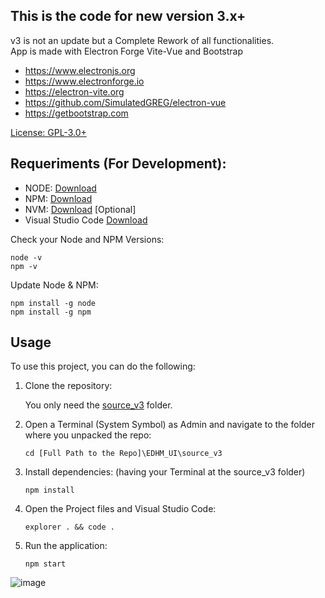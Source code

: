 ## This is the code for new version 3.x+

v3 is not an update but a Complete Rework of all functionalities.<br>
App is made with Electron Forge Vite-Vue and Bootstrap

* https://www.electronjs.org
* https://www.electronforge.io
* https://electron-vite.org
* https://github.com/SimulatedGREG/electron-vue
* https://getbootstrap.com

[License: GPL-3.0+](https://raw.githubusercontent.com/BlueMystical/EDHM_UI/main/license.txt)

## Requeriments (For Development):
- NODE:   [Download](https://nodejs.org/en/download/prebuilt-installer)
- NPM:    [Download](https://docs.npmjs.com/cli/v11/commands/npm)
- NVM:    [Download](https://github.com/coreybutler/nvm-windows/releases/latest) [Optional]
- Visual Studio Code [Download](https://code.visualstudio.com/)

Check your Node and NPM Versions:
```
node -v
npm -v
```

Update Node & NPM:
```
npm install -g node
npm install -g npm
```

## Usage

To use this project, you can do the following:

1. Clone the repository:
   
    You only need the [source_v3](https://github.com/BlueMystical/EDHM_UI/tree/main/source_v3) folder.

2. Open a Terminal (System Symbol) as Admin and navigate to the folder where you unpacked the repo:
   ```
   cd [Full Path to the Repo]\EDHM_UI\source_v3
   ```
3. Install dependencies: (having your Terminal at the source_v3 folder)
   ```
   npm install
   ```
4. Open the Project files and Visual Studio Code:
   ```
   explorer . && code .
   ```  
5. Run the application:
   ```
   npm start
   ```
![image](https://github.com/user-attachments/assets/c6e5950f-9039-45f3-b9f5-09ffa508fde2)

